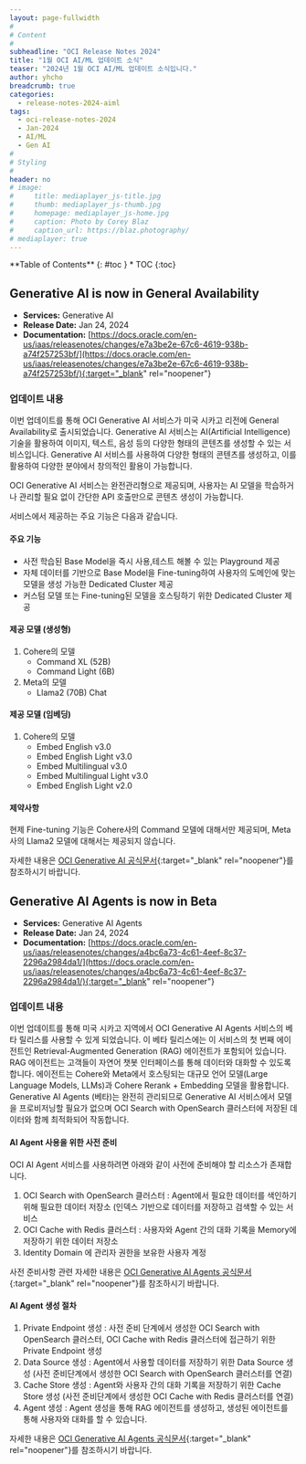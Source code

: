 ```yaml
---
layout: page-fullwidth
#
# Content
#
subheadline: "OCI Release Notes 2024"
title: "1월 OCI AI/ML 업데이트 소식"
teaser: "2024년 1월 OCI AI/ML 업데이트 소식입니다."
author: yhcho
breadcrumb: true
categories:
  - release-notes-2024-aiml
tags:
  - oci-release-notes-2024
  - Jan-2024
  - AI/ML
  - Gen AI
#
# Styling
#
header: no
# image:
#     title: mediaplayer_js-title.jpg
#     thumb: mediaplayer_js-thumb.jpg
#     homepage: mediaplayer_js-home.jpg
#     caption: Photo by Corey Blaz
#     caption_url: https://blaz.photography/
# mediaplayer: true
---
```


<div class="panel radius" markdown="1">
**Table of Contents**
{: #toc }
*  TOC
{:toc}
</div>

## Generative AI is now in General Availability
* **Services:** Generative AI
* **Release Date:** Jan 24, 2024
* **Documentation:** [https://docs.oracle.com/en-us/iaas/releasenotes/changes/e7a3be2e-67c6-4619-938b-a74f257253bf/](https://docs.oracle.com/en-us/iaas/releasenotes/changes/e7a3be2e-67c6-4619-938b-a74f257253bf/){:target="_blank" rel="noopener"}

### 업데이트 내용
이번 업데이트를 통해 OCI Generative AI 서비스가 미국 시카고 리전에 General Availability로 출시되었습니다.
Generative AI 서비스는 AI(Artificial Intelligence) 기술을 활용하여 이미지, 텍스트, 음성 등의 다양한 형태의 콘텐츠를 생성할 수 있는 서비스입니다.
Generative AI 서비스를 사용하여 다양한 형태의 콘텐츠를 생성하고, 이를 활용하여 다양한 분야에서 창의적인 활용이 가능합니다.

OCI Generative AI 서비스는 완전관리형으로 제공되며, 사용자는 AI 모델을 학습하거나 관리할 필요 없이 간단한 API 호출만으로 콘텐츠 생성이 가능합니다.

서비스에서 제공하는 주요 기능은 다음과 같습니다.

#### 주요 기능
- 사전 학습된 Base Model을 즉시 사용,테스트 해볼 수 있는 Playground 제공
- 자체 데이터를 기반으로 Base Model을 Fine-tuning하여 사용자의 도메인에 맞는 모델을 생성 가능한 Dedicated Cluster 제공
- 커스텀 모델 또는 Fine-tuning된 모델을 호스팅하기 위한 Dedicated Cluster 제공

#### 제공 모델 (생성형)
1. Cohere의 모델
   - Command XL (52B)
   - Command Light (6B)
2. Meta의 모델
   - Llama2 (70B) Chat

#### 제공 모델 (임베딩)
1. Cohere의 모델
   - Embed English v3.0
   - Embed English Light v3.0
   - Embed Multilingual v3.0
   - Embed Multilingual Light v3.0
   - Embed English Light v2.0

#### 제약사항
현제 Fine-tuning 기능은 Cohere사의 Command 모델에 대해서만 제공되며, Meta사의 Llama2 모델에 대해서는 제공되지 않습니다.

자세한 내용은 [OCI Generative AI 공식문서](https://docs.oracle.com/en-us/iaas/Content/generative-ai/home.htm){:target="_blank" rel="noopener"}를 참조하시기 바랍니다.




## Generative AI Agents is now in Beta
* **Services:** Generative AI Agents
* **Release Date:** Jan 24, 2024
* **Documentation:** [https://docs.oracle.com/en-us/iaas/releasenotes/changes/a4bc6a73-4c61-4eef-8c37-2296a2984da1/](https://docs.oracle.com/en-us/iaas/releasenotes/changes/a4bc6a73-4c61-4eef-8c37-2296a2984da1/){:target="_blank" rel="noopener"}

### 업데이트 내용
이번 업데이트를 통해 미국 시카고 지역에서 OCI Generative AI Agents 서비스의 베타 릴리스를 사용할 수 있게 되었습니다.
이 베타 릴리스에는 이 서비스의 첫 번째 에이전트인 Retrieval-Augmented Generation (RAG) 에이전트가 포함되어 있습니다.
RAG 에이전트는 고객들이 자연어 챗봇 인터페이스를 통해 데이터와 대화할 수 있도록 합니다. 
에이전트는 Cohere와 Meta에서 호스팅되는 대규모 언어 모델(Large Language Models, LLMs)과 Cohere Rerank + Embedding 모델을 활용합니다.
Generative AI Agents (베타)는 완전히 관리되므로 Generative AI 서비스에서 모델을 프로비저닝할 필요가 없으며 OCI Search with OpenSearch 클러스터에 저장된 데이터와 함께 최적화되어 작동합니다.

#### AI Agent 사용을 위한 사전 준비
OCI AI Agent 서비스를 사용하려면 아래와 같이 사전에 준비해야 할 리소스가 존재합니다.

1. OCI Search with OpenSearch 클러스터 : Agent에서 필요한 데이터를 색인하기 위해 필요한 데이터 저장소 (인덱스 기반으로 데이터를 저장하고 검색할 수 있는 서비스
2. OCI Cache with Redis 클러스터 : 사용자와 Agent 간의 대화 기록을 Memory에 저장하기 위한 데이터 저장소
3. Identity Domain 에 관리자 권한을 보유한 사용자 계정

사전 준비사항 관련 자세한 내용은 [OCI Generative AI Agents 공식문서](https://docs.oracle.com/en-us/iaas/Content/generative-ai-agents/getting-started.htm#get-started){:target="_blank" rel="noopener"}를 참조하시기 바랍니다.

#### AI Agent 생성 절차
1. Private Endpoint 생성 : 사전 준비 단계에서 생성한 OCI Search with OpenSearch 클러스터, OCI Cache with Redis 클러스터에 접근하기 위한 Private Endpoint 생성
2. Data Source 생성 : Agent에서 사용할 데이터를 저장하기 위한 Data Source 생성 (사전 준비단계에서 생성한 OCI Search with OpenSearch 클러스터를 연결)
3. Cache Store 생성 : Agent와 사용자 간의 대화 기록을 저장하기 위한 Cache Store 생성 (사전 준비단계에서 생성한 OCI Cache with Redis 클러스터를 연결)
4. Agent 생성 : Agent 생성을 통해 RAG 에이전트를 생성하고, 생성된 에이전트를 통해 사용자와 대화를 할 수 있습니다.

자세한 내용은 [OCI Generative AI Agents 공식문서](https://docs.oracle.com/en-us/iaas/Content/generative-ai-agents/home.htm){:target="_blank" rel="noopener"}를 참조하시기 바랍니다.